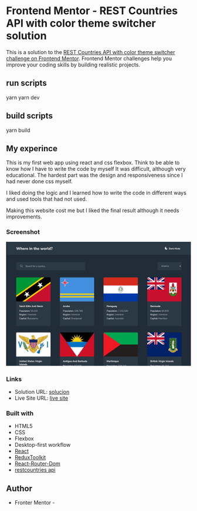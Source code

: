 # Frontend Mentor - REST Countries API with color theme switcher solution

This is a solution to the [REST Countries API with color theme switcher challenge on Frontend Mentor](https://www.frontendmentor.io/challenges/rest-countries-api-with-color-theme-switcher-5cacc469fec04111f7b848ca). Frontend Mentor challenges help you improve your coding skills by building realistic projects.

## run scripts
yarn
yarn dev

## build scripts
yarn build

## My experince

This is my first web app using react and css flexbox. Think to be able to know how I have to write the code by myself
It was difficult, although very educational. The hardest part was the design and responsiveness since I had never done css myself.

I liked doing the logic and I learned how to write the code in different ways
and used tools that had not used.

Making this website cost me but I liked the final result although it needs improvements.

### Screenshot
![](design/Captura%20de%20pantalla_2023-08-19_16-07-30.png)

### Links
- Solution URL: [solucion]()
- Live Site URL: [live site](https://fastidious-peony-c0a314.netlify.app/)

### Built with
- HTML5
- CSS
- Flexbox
- Desktop-first workflow
- [React](https://reactjs.org/)
- [ReduxToolkit](https://redux-toolkit.js.org/)
- [React-Router-Dom](https://reactrouter.com/)
- [restcountries api](https://restcountries.com/)

## Author
- Fronter Mentor - [](https://www.frontendmentor.io/profile/Therocking)